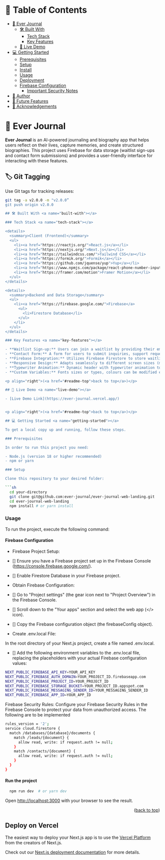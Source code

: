 # 📗 Table of Contents

- [📖 Ever Journal](#about-project)
  - [🛠 Built With](#built-with)
    - [Tech Stack](#tech-stack)
    - [Key Features](#key-features)
  - [🚀 Live Demo](#live-demo)
- [💻 Getting Started](#getting-started)
  - [Prerequisites](#prerequisites)
  - [Setup](#setup)
  - [Install](#install)
  - [Usage](#usage)
  - [Deployment](#deployment)
  - [Firebase Configuration](#firebase-configuration)
    - [Important Security Notes](#important-security-notes)
- [👥 Author](#authors)
- [🔭 Future Features](#future-features)
- [🙏 Acknowledgements](#acknowledgements)

# 📖 Ever Journal <a name="about-project"></a>

**Ever Journal** is an AI-powered journaling and biography app that helps users reflect on their lives, capture memories, and create structured biographies. This project uses Firebase for data storage (waitlist sign-ups and contact form submissions) and provides a user-friendly interface for interacting with these features.

## 🏷 Git Tagging <a name="git-tagging"></a>

Use Git tags for tracking releases:

```sh
git tag -a v2.0.0 -m "v2.0.0”
git push origin v2.0.0

## 🛠 Built With <a name="built-with"></a>

### Tech Stack <a name="tech-stack"></a>

<details>
  <summary>Client (Frontend)</summary>
  <ul>
    <li><a href="https://reactjs.org/">React.js</a></li>
    <li><a href="https://nextjs.org/">Next.js</a></li>
    <li><a href="https://tailwindcss.com/">Tailwind CSS</a></li>
    <li><a href="https://formik.org/">Formik</a></li>
    <li><a href="https://github.com/jquense/yup">Yup</a></li>
    <li><a href="https://www.npmjs.com/package/react-phone-number-input">react-phone-number-input</a></li>
    <li><a href="https://framer.com/motion">Framer Motion</a></li>
  </ul>
</details>

<details>
  <summary>Backend and Data Storage</summary>
  <ul>
    <li><a href="https://firebase.google.com/">Firebase</a>
      <ul>
        <li>Firestore Database</li>
      </ul>
    </li>
  </ul>
</details>

### Key Features <a name="key-features"></a>

- **Waitlist Sign-up:** Users can join a waitlist by providing their email address.
- **Contact Form:** A form for users to submit inquiries, support requests, or business proposals.
- **Firebase Integration:** Utilizes Firebase Firestore to store waitlist and contact form data.
- **Responsive Design:** Adapts seamlessly to different screen sizes (mobile, tablet, desktop).
- **Typewriter Animation:** Dynamic header with typewriter animation to get user attention
- **Custom Variables:** Fonts sizes or types, colours can be modified easily from the `tailwindcss.config.mjs`

<p align="right">(<a href="#readme-top">back to top</a>)</p>

## 🚀 Live Demo <a name="live-demo"></a>

- [Live Demo Link](https://ever-journal.vercel.app/)


<p align="right">(<a href="#readme-top">back to top</a>)</p>

## 💻 Getting Started <a name="getting-started"></a>

To get a local copy up and running, follow these steps.

### Prerequisites

In order to run this project you need:

- Node.js (version 18 or higher recommended)
- npm or yarn

### Setup

Clone this repository to your desired folder:

```sh
  cd your-directory
  git clone git@github.com:ever-journal/ever-journal-web-landing.git
  cd ever-journal-web-landing
  npm install # or yarn install
```

### Usage

To run the project, execute the following command:

#### Firebase Configuration <a name="firebase-configuration"></a>
- Firebase Project Setup:

- [] Ensure you have a Firebase project set up in the Firebase Console (https://console.firebase.google.com/).
- [] Enable Firestore Database in your Firebase project.

- Obtain Firebase Configuration:

- [] Go to "Project settings" (the gear icon next to "Project Overview") in the Firebase Console.

- [] Scroll down to the "Your apps" section and select the web app (</> icon).

- [] Copy the Firebase configuration object (the firebaseConfig object).

- Create .env.local File:

In the root directory of your Next.js project, create a file named .env.local.

- [] Add the following environment variables to the .env.local file, replacing the placeholders with your actual Firebase configuration values:

```sh
NEXT_PUBLIC_FIREBASE_API_KEY=YOUR_API_KEY
NEXT_PUBLIC_FIREBASE_AUTH_DOMAIN=YOUR_PROJECT_ID.firebaseapp.com
NEXT_PUBLIC_FIREBASE_PROJECT_ID=YOUR_PROJECT_ID
NEXT_PUBLIC_FIREBASE_STORAGE_BUCKET=YOUR_PROJECT_ID.appspot.com
NEXT_PUBLIC_FIREBASE_MESSAGING_SENDER_ID=YOUR_MESSAGING_SENDER_ID
NEXT_PUBLIC_FIREBASE_APP_ID=YOUR_APP_ID
```

Firebase Security Rules: Configure your Firebase Security Rules in the Firebase Console to protect your data from unauthorized access. The following are to be implemented

```sh
rules_version = '2';
service cloud.firestore {
  match /databases/{database}/documents {
    match /leads/{document} {
      allow read, write: if request.auth != null;
    }
    match /contacts/{document} {
      allow read, write: if request.auth != null;
    }
  }
}
```

#### Run the project

```sh
  npm run dev  # or yarn dev
```

Open [http://localhost:3000](http://localhost:3000) with your browser to see the result.

<p align="right">(<a href="#readme-top">back to top</a>)</p>


## Deploy on Vercel

The easiest way to deploy your Next.js app is to use the [Vercel Platform](https://vercel.com/new?utm_medium=default-template&filter=next.js&utm_source=create-next-app&utm_campaign=create-next-app-readme) from the creators of Next.js.

Check out our [Next.js deployment documentation](https://nextjs.org/docs/app/building-your-application/deploying) for more details.
